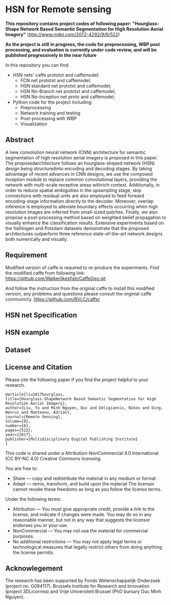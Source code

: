 # HSN for Remote sensing

**This repository contains project codes of following paper: "Hourglass-Shape Network Based Semantic Segmentation for High Resolution Aerial Imagery"**  (http://www.mdpi.com/2072-4292/9/6/522)

**As the project is still in progress, the code for preprocessing, WBP post processing, and evaluation is currently under code review, and will be published progressively in the near future**

In this repository you can find:
- HSN nets' caffe prototxt and caffemodel:
	- FCN net prototxt and caffemodel;
	- HSN standard net prototxt and caffemodel;
	- HSN No-Branch net prototxt and caffemodel;
	- HSN No-Inception net proto and caffemodel;
- Python code for the project including:
	- Preprocessing
	- Network training and testing
	- Post-processing with WBP
	- Visualization

## Abstract
A new convolution neural network (CNN) architecture for semantic segmentation of high resolution aerial imagery is proposed in this paper. The proposedarchitecture follows an hourglass-shaped network (HSN) design being structuredinto encoding and decoding stages. By taking advantage of recent advances in CNN designs, we use the composed inception module to replace common convolutional layers, providing the network with multi-scale receptive areas withrich context. Additionally, in order to reduce spatial ambiguities in the upsampling stage, skip connections with residual units are also employed to feed forward encoding-stage information directly to the decoder. Moreover, overlap inference is employed to alleviate boundary effects occurring when high resolution images are inferred from small-sized patches. Finally, we also propose a post-processing method based on weighted belief propagation to visually enhance the classification results. Extensive experiments based on the Vaihingen and Potsdam datasets demonstrate that the proposed architectures outperform three reference state-of-the-art network designs both numerically and visually.

## Requirement
Modified version of caffe is required to re-produce the experiments.
Find the modified caffe from following link:
https://github.com/Walkerlikesfish/CaffeGeo.git

And follow the instruction from the original caffe to install this modified version, any problems and questions please consult the orginial caffe communicty.
https://github.com/BVLC/caffe/

## HSN net Specification

## HSN example

## Dataset

## License and Citation

Please cite the following paper if you find the project helpful to your research.

	@article{liu2017hourglass,
	title={Hourglass-ShapeNetwork Based Semantic Segmentation for High Resolution Aerial Imagery},
	author={Liu, Yu and Minh Nguyen, Duc and Deligiannis, Nikos and Ding, Wenrui and Munteanu, Adrian},
	journal={Remote Sensing},
	volume={9},
	number={6},
	pages={522},
	year={2017},
	publisher={Multidisciplinary Digital Publishing Institute}
	}

This code is shared under a Attribution-NonCommercial 4.0 International (CC BY-NC 4.0) Creative Commons licensing. 

You are free to:
- Share — copy and redistribute the material in any medium or format
- Adapt — remix, transform, and build upon the material
The licensor cannot revoke these freedoms as long as you follow the license terms.

Under the following terms:
- Attribution — You must give appropriate credit, provide a link to the license, and indicate if changes were made. You may do so in any reasonable manner, but not in any way that suggests the licensor endorses you or your use.
- NonCommercial — You may not use the material for commercial purposes.
- No additional restrictions — You may not apply legal terms or technological measures that legally restrict others from doing anything the license permits.

## Acknowlegement
The research has been supported by Fonds Wetenschappelijk Onderzoek (project no.
G084117), Brussels Institute for Research and Innovation (project 3DLicornea) and Vrije Universiteit Brussel
(PhD bursary Duc Minh Nguyen).
